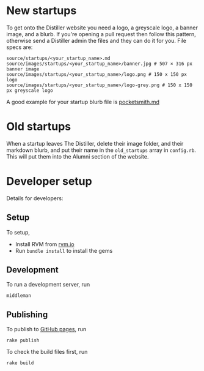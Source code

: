 # New startups

To get onto the Distiller website you need a logo, a greyscale logo, a banner image, and a blurb. If you're opening a pull request then follow this pattern, otherwise send a Distiller admin the files and they can do it for you. File specs are:

    source/startups/<your_startup_name>.md
    source/images/startups/<your_startup_name>/banner.jpg # 507 × 316 px banner image
    source/images/startups/<your_startup_name>/logo.png # 150 x 150 px logo
    source/images/startups/<your_startup_name>/logo-grey.png # 150 x 150 px greyscale logo

A good example for your startup blurb file is [pocketsmith.md](https://raw.githubusercontent.com/te-chris/distiller-site/master/source/startups/pocketsmith.md)

# Old startups

When a startup leaves The Distiller, delete their image folder, and their markdown blurb, and put their name in the `old_startups`
array in `config.rb`. This will put them into the Alumni section of the website.

# Developer setup

Details for developers:

## Setup

To setup,

* Install RVM from [rvm.io](http://rvm.io)
* Run `bundle install` to install the gems

## Development

To run a development server, run

    middleman

## Publishing

To publish to [GitHub pages](https://pages.github.com), run 

    rake publish

To check the build files first, run

    rake build 
